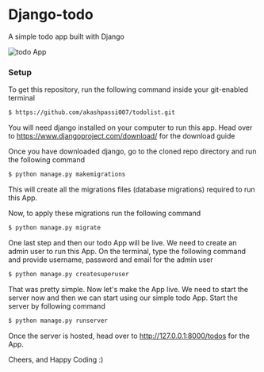 # Django-todo
A simple todo app built with Django

![todo App](https://raw.githubusercontent.com/shreys7/django-todo/develop/staticfiles/todoApp.png)
### Setup
To get this repository, run the following command inside your git-enabled terminal
```bash
$ https://github.com/akashpassi007/todolist.git
```
You will need django installed on your computer to run this app. Head over to https://www.djangoproject.com/download/ for the download guide

Once you have downloaded django, go to the cloned repo directory and run the following command

```bash
$ python manage.py makemigrations
```

This will create all the migrations files (database migrations) required to run this App.

Now, to apply these migrations run the following command
```bash
$ python manage.py migrate
```

One last step and then our todo App will be live. We need to create an admin user to run this App. On the terminal, type the following command and provide username, password and email for the admin user
```bash
$ python manage.py createsuperuser
```

That was pretty simple. Now let's make the App live. We need to start the server now and then we can start using our simple todo App. Start the server by following command

```bash
$ python manage.py runserver
```

Once the server is hosted, head over to http://127.0.0.1:8000/todos for the App.

Cheers, and Happy Coding :)
